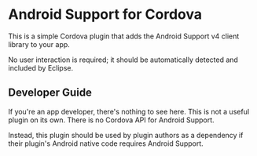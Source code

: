 # Android Support for Cordova

This is a simple Cordova plugin that adds the Android Support v4 client library to your app.

No user interaction is required; it should be automatically detected and included by Eclipse.

## Developer Guide

If you're an app developer, there's nothing to see here.  This is not a useful plugin on its own. There is no Cordova API for Android Support.

Instead, this plugin should be used by plugin authors as a dependency if their plugin's Android native code requires Android Support.
